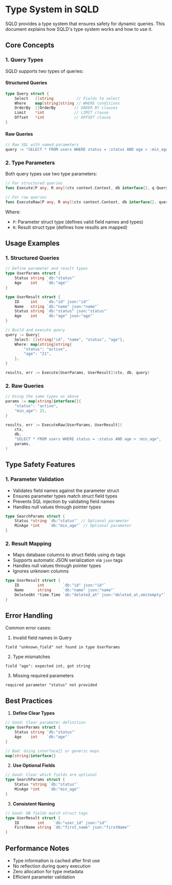 # Type System in SQLD

SQLD provides a type system that ensures safety for dynamic queries. This document explains how SQLD's type system works and how to use it.

## Core Concepts

### 1. Query Types

SQLD supports two types of queries:

#### Structured Queries
```go
type Query struct {
    Select   []string          // Fields to select
    Where    map[string]string // WHERE conditions
    OrderBy  []OrderBy        // ORDER BY clauses
    Limit    *int             // LIMIT clause
    Offset   *int             // OFFSET clause
}
```

#### Raw Queries
```go
// Raw SQL with named parameters
query := "SELECT * FROM users WHERE status = :status AND age > :min_age"
```

### 2. Type Parameters

Both query types use two type parameters:

```go
// For structured queries
func Execute[P any, R any](ctx context.Context, db interface{}, q Query) ([]R, error)

// For raw queries
func ExecuteRaw[P any, R any](ctx context.Context, db interface{}, query string, params map[string]interface{}) ([]R, error)
```

Where:
- `P`: Parameter struct type (defines valid field names and types)
- `R`: Result struct type (defines how results are mapped)

## Usage Examples

### 1. Structured Queries

```go
// Define parameter and result types
type UserParams struct {
    Status string `db:"status"`
    Age    int    `db:"age"`
}

type UserResult struct {
    ID     int    `db:"id" json:"id"`
    Name   string `db:"name" json:"name"`
    Status string `db:"status" json:"status"`
    Age    int    `db:"age" json:"age"`
}

// Build and execute query
query := Query{
    Select: []string{"id", "name", "status", "age"},
    Where: map[string]string{
        "status": "active",
        "age": "21",
    },
}

results, err := Execute[UserParams, UserResult](ctx, db, query)
```

### 2. Raw Queries

```go
// Using the same types as above
params := map[string]interface{}{
    "status": "active",
    "min_age": 21,
}

results, err := ExecuteRaw[UserParams, UserResult](
    ctx, 
    db, 
    "SELECT * FROM users WHERE status = :status AND age > :min_age",
    params,
)
```

## Type Safety Features

### 1. Parameter Validation

- Validates field names against the parameter struct
- Ensures parameter types match struct field types
- Prevents SQL injection by validating field names
- Handles null values through pointer types

```go
type SearchParams struct {
    Status *string `db:"status"` // Optional parameter
    MinAge *int    `db:"min_age"` // Optional parameter
}
```

### 2. Result Mapping

- Maps database columns to struct fields using `db` tags
- Supports automatic JSON serialization via `json` tags
- Handles null values through pointer types
- Ignores unknown columns

```go
type UserResult struct {
    ID        int        `db:"id" json:"id"`
    Name      string     `db:"name" json:"name"`
    DeletedAt *time.Time `db:"deleted_at" json:"deleted_at,omitempty"`
}
```

## Error Handling

Common error cases:

1. Invalid field names in Query
```
field "unknown_field" not found in type UserParams
```

2. Type mismatches
```
field "age": expected int, got string
```

3. Missing required parameters
```
required parameter "status" not provided
```

## Best Practices

1. **Define Clear Types**
```go
// Good: Clear parameter definition
type UserParams struct {
    Status string `db:"status"`
    Age    int    `db:"age"`
}

// Bad: Using interface{} or generic maps
map[string]interface{}
```

2. **Use Optional Fields**
```go
// Good: Clear which fields are optional
type SearchParams struct {
    Status *string `db:"status"`
    MinAge *int    `db:"min_age"`
}
```

3. **Consistent Naming**
```go
// Good: DB fields match struct tags
type UserResult struct {
    ID        int    `db:"user_id" json:"id"`
    FirstName string `db:"first_name" json:"firstName"`
}
```

## Performance Notes

- Type information is cached after first use
- No reflection during query execution
- Zero allocation for type metadata
- Efficient parameter validation
